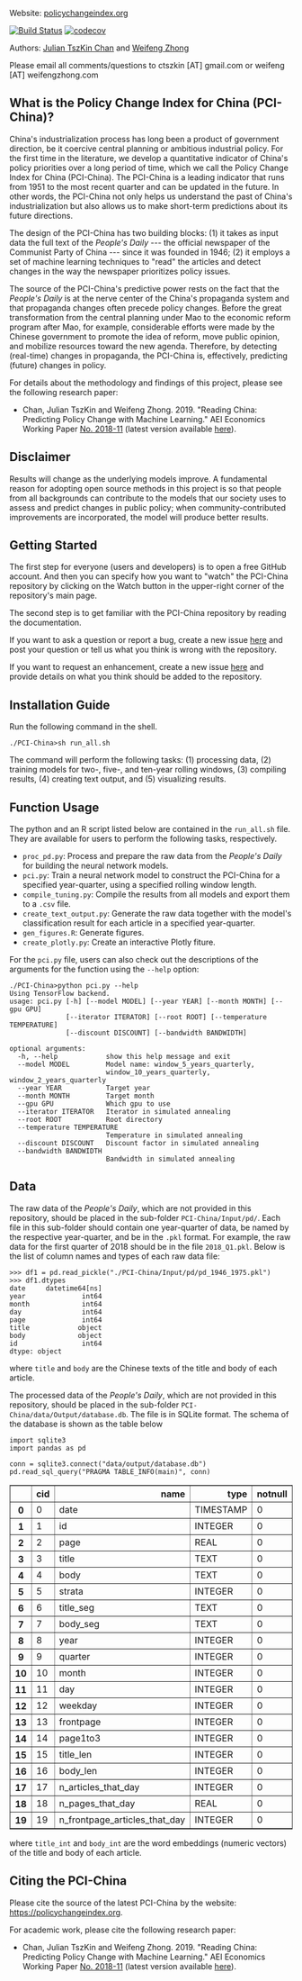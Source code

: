 Website: [policychangeindex.org](https://policychangeindex.org)

[![Build Status](https://travis-ci.com/PSLmodels/PCI-China.svg?branch=master)](https://travis-ci.com/PSLmodels/PCI-China) [![codecov](https://codecov.io/gh/PSLmodels/PCI/branch/master/graph/badge.svg)](https://codecov.io/gh/PSLmodels/PCI-China)

Authors: [Julian TszKin Chan](https://sites.google.com/site/ctszkin/) and [Weifeng Zhong](https://www.weifengzhong.com)

Please email all comments/questions to ctszkin [AT] gmail.com or weifeng [AT] weifengzhong.com


What is the Policy Change Index for China (PCI-China)?
-----------------------------------------------
China's industrialization process has long been a product of government direction, be it coercive central planning or ambitious industrial policy. For the first time in the literature, we develop a quantitative indicator of China's policy priorities over a long period of time, which we call the Policy Change Index for China (PCI-China). The PCI-China is a leading indicator that runs from 1951 to the most recent quarter and can be updated in the future. In other words, the PCI-China not only helps us understand the past of China's industrialization but also allows us to make short-term predictions about its future directions.

The design of the PCI-China has two building blocks: (1) it takes as input data the full text of the *People's Daily* --- the official newspaper of the Communist Party of China --- since it was founded in 1946; (2) it employs a set of machine learning techniques to "read" the articles and detect changes in the way the newspaper prioritizes policy issues.

The source of the PCI-China's predictive power rests on the fact that the *People's Daily* is at the nerve center of the China's propaganda system and that propaganda changes often precede policy changes. Before the great transformation from the central planning under Mao to the economic reform program after Mao, for example, considerable efforts were made by the Chinese government to promote the idea of reform, move public opinion, and mobilize resources toward the new agenda. Therefore, by detecting (real-time) changes in propaganda, the PCI-China is, effectively, predicting (future) changes in policy.

For details about the methodology and findings of this project, please see the following research paper:

- Chan, Julian TszKin and Weifeng Zhong. 2019. "Reading China: Predicting Policy Change with Machine Learning." AEI Economics Working Paper [No. 2018-11](http://www.aei.org/wp-content/uploads/2018/10/Reading-China-AEI-WP.pdf) (latest version available [here](https://policychangeindex.org/Reading_China.pdf)).


Disclaimer
----------
Results will change as the underlying models improve. A fundamental reason for adopting open source methods in this project is so that people from all backgrounds can contribute to the models that our society uses to assess and predict changes in public policy; when community-contributed improvements are incorporated, the model will produce better results.


Getting Started
---------------
The first step for everyone (users and developers) is to open a free GitHub account. And then you can specify how you want to "watch" the PCI-China repository by clicking on the Watch button in the upper-right corner of the repository's main page.

The second step is to get familiar with the PCI-China repository by reading the documentation.

If you want to ask a question or report a bug, create a new issue [here](https://github.com/PSLmodels/PCI-China/issues) and post your question or tell us what you think is wrong with the repository.

If you want to request an enhancement, create a new issue [here](https://github.com/PSLmodels/PCI-China/issues) and provide details on what you think should be added to the repository.


Installation Guide
---------------
Run the following command in the shell.

```{shell}
./PCI-China>sh run_all.sh
```

The command will perform the following tasks: (1) processing data, (2) training models for two-, five-, and ten-year rolling windows, (3) compiling results, (4) creating text output, and (5) visualizing results.


Function Usage
---------------
The python and an R script listed below are contained in the `run_all.sh` file. They are available for users to perform the following tasks, respectively.

- `proc_pd.py`:             Process and prepare the raw data from the *People's Daily* for building the neural network models.
- `pci.py`:                 Train a neural network model to construct the PCI-China for a specified year-quarter, using a specified rolling window length.
- `compile_tuning.py`:      Compile the results from all models and export them to a `.csv` file.
- `create_text_output.py`:  Generate the raw data together with the model's classification result for each article in a specified year-quarter.
- `gen_figures.R`:          Generate figures.
- `create_plotly.py`:       Create an interactive Plotly fiture.

For the `pci.py` file, users can also check out the descriptions of the arguments for the function using the `--help` option:

```{shell}
./PCI-China>python pci.py --help
Using TensorFlow backend.
usage: pci.py [-h] [--model MODEL] [--year YEAR] [--month MONTH] [--gpu GPU]
              [--iterator ITERATOR] [--root ROOT] [--temperature TEMPERATURE]
              [--discount DISCOUNT] [--bandwidth BANDWIDTH]

optional arguments:
  -h, --help            show this help message and exit
  --model MODEL         Model name: window_5_years_quarterly,
                        window_10_years_quarterly, window_2_years_quarterly
  --year YEAR           Target year
  --month MONTH         Target month
  --gpu GPU             Which gpu to use
  --iterator ITERATOR   Iterator in simulated annealing
  --root ROOT           Root directory
  --temperature TEMPERATURE
                        Temperature in simulated annealing
  --discount DISCOUNT   Discount factor in simulated annealing
  --bandwidth BANDWIDTH
                        Bandwidth in simulated annealing
```


Data
----
The raw data of the *People's Daily*, which are not provided in this repository, should be placed in the sub-folder `PCI-China/Input/pd/`. Each file in this sub-folder should contain one year-quarter of data, be named by the respective year-quarter, and be in the `.pkl` format. For example, the raw data for the first quarter of 2018 should be in the file `2018_Q1.pkl`. Below is the list of column names and types of each raw data file:

```{python}
>>> df1 = pd.read_pickle("./PCI-China/Input/pd/pd_1946_1975.pkl")
>>> df1.dtypes
date     datetime64[ns]
year              int64
month             int64
day               int64
page              int64
title            object
body             object
id                int64
dtype: object
```

where `title` and `body` are the Chinese texts of the title and body of each article.

The processed data of the *People's Daily*, which are not provided in this repository, should be placed in the sub-folder `PCI-China/data/Output/database.db`. The file is in SQLite format. The schema of the database is shown as the table below

```{python}
import sqlite3
import pandas as pd 

conn = sqlite3.connect("data/output/database.db")
pd.read_sql_query("PRAGMA TABLE_INFO(main)", conn)
```
<table border="1" class="dataframe">
  <thead>
    <tr style="text-align: right;">
      <th></th>
      <th>cid</th>
      <th>name</th>
      <th>type</th>
      <th>notnull</th>
      <th>dflt_value</th>
      <th>pk</th>
    </tr>
  </thead>
  <tbody>
    <tr>
      <th>0</th>
      <td>0</td>
      <td>date</td>
      <td>TIMESTAMP</td>
      <td>0</td>
      <td>None</td>
      <td>0</td>
    </tr>
    <tr>
      <th>1</th>
      <td>1</td>
      <td>id</td>
      <td>INTEGER</td>
      <td>0</td>
      <td>None</td>
      <td>0</td>
    </tr>
    <tr>
      <th>2</th>
      <td>2</td>
      <td>page</td>
      <td>REAL</td>
      <td>0</td>
      <td>None</td>
      <td>0</td>
    </tr>
    <tr>
      <th>3</th>
      <td>3</td>
      <td>title</td>
      <td>TEXT</td>
      <td>0</td>
      <td>None</td>
      <td>0</td>
    </tr>
    <tr>
      <th>4</th>
      <td>4</td>
      <td>body</td>
      <td>TEXT</td>
      <td>0</td>
      <td>None</td>
      <td>0</td>
    </tr>
    <tr>
      <th>5</th>
      <td>5</td>
      <td>strata</td>
      <td>INTEGER</td>
      <td>0</td>
      <td>None</td>
      <td>0</td>
    </tr>
    <tr>
      <th>6</th>
      <td>6</td>
      <td>title_seg</td>
      <td>TEXT</td>
      <td>0</td>
      <td>None</td>
      <td>0</td>
    </tr>
    <tr>
      <th>7</th>
      <td>7</td>
      <td>body_seg</td>
      <td>TEXT</td>
      <td>0</td>
      <td>None</td>
      <td>0</td>
    </tr>
    <tr>
      <th>8</th>
      <td>8</td>
      <td>year</td>
      <td>INTEGER</td>
      <td>0</td>
      <td>None</td>
      <td>0</td>
    </tr>
    <tr>
      <th>9</th>
      <td>9</td>
      <td>quarter</td>
      <td>INTEGER</td>
      <td>0</td>
      <td>None</td>
      <td>0</td>
    </tr>
    <tr>
      <th>10</th>
      <td>10</td>
      <td>month</td>
      <td>INTEGER</td>
      <td>0</td>
      <td>None</td>
      <td>0</td>
    </tr>
    <tr>
      <th>11</th>
      <td>11</td>
      <td>day</td>
      <td>INTEGER</td>
      <td>0</td>
      <td>None</td>
      <td>0</td>
    </tr>
    <tr>
      <th>12</th>
      <td>12</td>
      <td>weekday</td>
      <td>INTEGER</td>
      <td>0</td>
      <td>None</td>
      <td>0</td>
    </tr>
    <tr>
      <th>13</th>
      <td>13</td>
      <td>frontpage</td>
      <td>INTEGER</td>
      <td>0</td>
      <td>None</td>
      <td>0</td>
    </tr>
    <tr>
      <th>14</th>
      <td>14</td>
      <td>page1to3</td>
      <td>INTEGER</td>
      <td>0</td>
      <td>None</td>
      <td>0</td>
    </tr>
    <tr>
      <th>15</th>
      <td>15</td>
      <td>title_len</td>
      <td>INTEGER</td>
      <td>0</td>
      <td>None</td>
      <td>0</td>
    </tr>
    <tr>
      <th>16</th>
      <td>16</td>
      <td>body_len</td>
      <td>INTEGER</td>
      <td>0</td>
      <td>None</td>
      <td>0</td>
    </tr>
    <tr>
      <th>17</th>
      <td>17</td>
      <td>n_articles_that_day</td>
      <td>INTEGER</td>
      <td>0</td>
      <td>None</td>
      <td>0</td>
    </tr>
    <tr>
      <th>18</th>
      <td>18</td>
      <td>n_pages_that_day</td>
      <td>REAL</td>
      <td>0</td>
      <td>None</td>
      <td>0</td>
    </tr>
    <tr>
      <th>19</th>
      <td>19</td>
      <td>n_frontpage_articles_that_day</td>
      <td>INTEGER</td>
      <td>0</td>
      <td>None</td>
      <td>0</td>
    </tr>
  </tbody>
</table>
</div>





where `title_int` and `body_int` are the word embeddings (numeric vectors) of the title and body of each article.


Citing the PCI-China
---------------------------------------------

Please cite the source of the latest PCI-China by the website: https://policychangeindex.org.

For academic work, please cite the following research paper:

- Chan, Julian TszKin and Weifeng Zhong. 2019. "Reading China: Predicting Policy Change with Machine Learning." AEI Economics Working Paper [No. 2018-11](http://www.aei.org/wp-content/uploads/2018/10/Reading-China-AEI-WP.pdf) (latest version available [here](https://policychangeindex.org/Reading_China.pdf)).
